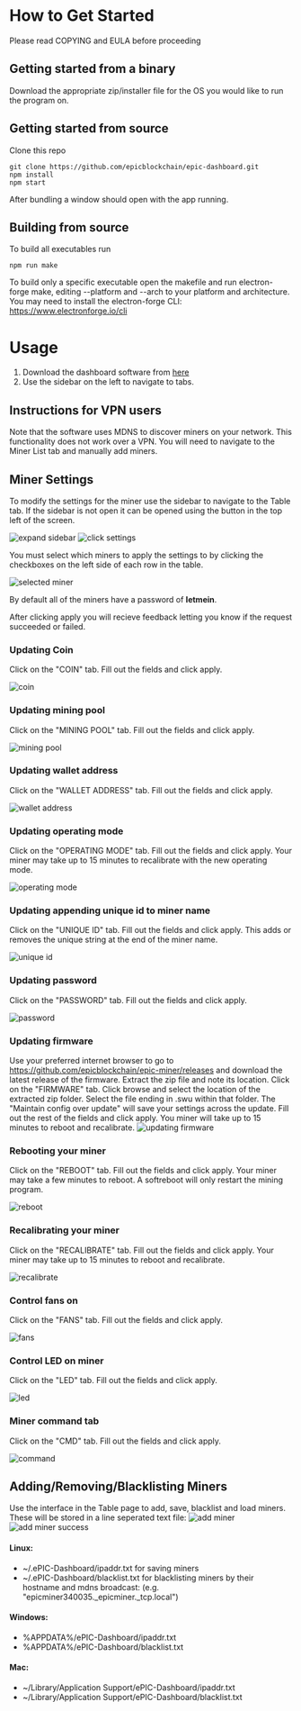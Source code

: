 # How to Get Started
Please read COPYING and EULA before proceeding
## Getting started from a binary
Download the appropriate zip/installer file for the OS you would like to run the program on. 
## Getting started from source
Clone this repo
```
git clone https://github.com/epicblockchain/epic-dashboard.git
npm install
npm start
```
After bundling a window should open with the app running.
## Building from source
To build all executables run
```
npm run make
```
To build only a specific executable open the makefile and run electron-forge make, editing --platform and --arch to your platform and architecture. You may need to install the electron-forge CLI: https://www.electronforge.io/cli

# Usage

1. Download the dashboard software from [here](https://github.com/epicblockchain/epic-dashboard/releases/)
2. Use the sidebar on the left to navigate to tabs.

## Instructions for VPN users

Note that the software uses MDNS to discover miners on your network. This functionality does not work over a VPN. You will need to navigate to the Miner List tab and manually add miners.

## Miner Settings

To modify the settings for the miner use the sidebar to navigate to the Table tab. If the sidebar is not open it can be opened using the button in the top left of the screen.

![expand sidebar](docs/images/expand_sidebar.png)
![click settings](docs/images/click_table.png)

You must select which miners to apply the settings to by clicking the checkboxes on the left side of each row in the table.

![selected miner](docs/images/selected_miners.png)

By default all of the miners have a password of **letmein**.

After clicking apply you will recieve feedback letting you know if the request succeeded or failed.

### Updating Coin

Click on the "COIN" tab. Fill out the fields and click apply.

![coin](docs/images/coin.png)

### Updating mining pool

Click on the "MINING POOL" tab. Fill out the fields and click apply.

![mining pool](docs/images/mining_pool.png)

### Updating wallet address

Click on the "WALLET ADDRESS" tab. Fill out the fields and click apply.

![wallet address](docs/images/wallet_address.png)

### Updating operating mode

Click on the "OPERATING MODE" tab. Fill out the fields and click apply. Your miner may take up to 15 minutes to recalibrate with the new operating mode.

![operating mode](docs/images/operating_mode.png)

### Updating appending unique id to miner name

Click on the "UNIQUE ID" tab. Fill out the fields and click apply. This adds or removes the unique string at the end of the miner name.

![unique id](docs/images/unique_id.png)

### Updating password

Click on the "PASSWORD" tab. Fill out the fields and click apply.

![password](docs/images/password.png)

### Updating firmware

Use your preferred internet browser to go to https://github.com/epicblockchain/epic-miner/releases and download the latest release of the firmware. Extract the zip file and note its location. Click on the "FIRMWARE" tab. Click browse and select the location of the extracted zip folder. Select the file ending in .swu within that folder. The "Maintain config over update" will save your settings across the update. Fill out the rest of the fields and click apply. You miner will take up to 15 minutes to reboot and recalibrate.
![updating firmware](docs/images/updating_firmware.png)

### Rebooting your miner

Click on the "REBOOT" tab. Fill out the fields and click apply. Your miner may take a few minutes to reboot.
A softreboot will only restart the mining program.

![reboot](docs/images/reboot.png)

### Recalibrating your miner

Click on the "RECALIBRATE" tab. Fill out the fields and click apply. Your miner may take up to 15 minutes to reboot and recalibrate.

![recalibrate](docs/images/recalibrate.png)

### Control fans on

Click on the "FANS" tab. Fill out the fields and click apply.

![fans](docs/images/fans.png)

### Control LED on miner

Click on the "LED" tab. Fill out the fields and click apply.

![led](docs/images/led.png)

### Miner command tab

Click on the "CMD" tab. Fill out the fields and click apply.

![command](docs/images/cmd.png)

## Adding/Removing/Blacklisting Miners
Use the interface in the Table page to add, save, blacklist and load miners. These will be stored in a line seperated text file:
![add miner](docs/images/add_miner0.png)
![add miner success](docs/images/add_miner1.png)
#### Linux: 
* ~/.ePIC-Dashboard/ipaddr.txt for saving miners
* ~/.ePIC-Dashboard/blacklist.txt for blacklisting miners by their hostname and mdns broadcast: (e.g. "epicminer340035._epicminer._tcp.local")
#### Windows:
* %APPDATA%/ePIC-Dashboard/ipaddr.txt
* %APPDATA%/ePIC-Dashboard/blacklist.txt
#### Mac:
* ~/Library/Application Support/ePIC-Dashboard/ipaddr.txt
* ~/Library/Application Support/ePIC-Dashboard/blacklist.txt